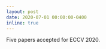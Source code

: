 ```yaml
---
layout: post
date: 2020-07-01 00:00:00-0400
inline: true
---
```


Five papers accepted for ECCV 2020.